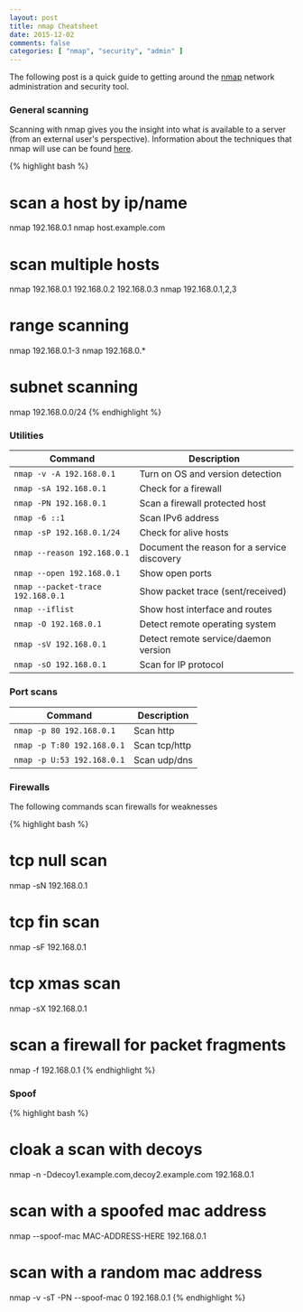 ```yaml
---
layout: post
title: nmap Cheatsheet
date: 2015-12-02
comments: false
categories: [ "nmap", "security", "admin" ]
---
```


The following post is a quick guide to getting around the [nmap](https://nmap.org/) network administration and security tool. 

### General scanning

Scanning with nmap gives you the insight into what is available to a server (from an external user's perspective). Information about the techniques that nmap will use can be found [here](https://nmap.org/nmap_doc.html).

{% highlight bash %}
# scan a host by ip/name
nmap 192.168.0.1
nmap host.example.com

# scan multiple hosts
nmap 192.168.0.1 192.168.0.2 192.168.0.3
nmap 192.168.0.1,2,3

# range scanning
nmap 192.168.0.1-3
nmap 192.168.0.*

# subnet scanning
nmap 192.168.0.0/24
{% endhighlight %}

### Utilities

| Command                           | Description                                 |
|-----------------------------------|---------------------------------------------|
| `nmap -v -A 192.168.0.1`          | Turn on OS and version detection |
| `nmap -sA 192.168.0.1`            | Check for a firewall |
| `nmap -PN 192.168.0.1`            | Scan a firewall protected host |
| `nmap -6 ::1`                     | Scan IPv6 address |
| `nmap -sP 192.168.0.1/24`         | Check for alive hosts |
| `nmap --reason 192.168.0.1`       | Document the reason for a service discovery |
| `nmap --open 192.168.0.1`         | Show open ports |
| `nmap --packet-trace 192.168.0.1` | Show packet trace (sent/received) |
| `nmap --iflist`                   | Show host interface and routes |
| `nmap -O 192.168.0.1`             | Detect remote operating system |
| `nmap -sV 192.168.0.1`            | Detect remote service/daemon version |
| `nmap -sO 192.168.0.1`            | Scan for IP protocol |


### Port scans

| Command                           | Description                                 |
|-----------------------------------|---------------------------------------------|
| `nmap -p 80 192.168.0.1`          | Scan http                                   |
| `nmap -p T:80 192.168.0.1`        | Scan tcp/http                               |
| `nmap -p U:53 192.168.0.1`        | Scan udp/dns                                |

### Firewalls

The following commands scan firewalls for weaknesses

{% highlight bash %}
# tcp null scan
nmap -sN 192.168.0.1

# tcp fin scan
nmap -sF 192.168.0.1

# tcp xmas scan
nmap -sX 192.168.0.1

# scan a firewall for packet fragments
nmap -f 192.168.0.1
{% endhighlight %}

### Spoof

{% highlight bash %}
# cloak a scan with decoys
nmap -n -Ddecoy1.example.com,decoy2.example.com 192.168.0.1

# scan with a spoofed mac address
nmap --spoof-mac MAC-ADDRESS-HERE 192.168.0.1

# scan with a random mac address
nmap -v -sT -PN --spoof-mac 0 192.168.0.1
{% endhighlight %}
